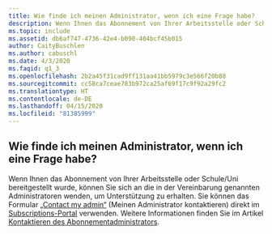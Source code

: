 ```yaml
---
title: Wie finde ich meinen Administrator, wenn ich eine Frage habe?
description: Wenn Ihnen das Abonnement von Ihrer Arbeitsstelle oder Schule/Uni bereitgestellt wurde, können Sie sich an die in der Vereinbarung genannten Administratoren...
ms.topic: include
ms.assetid: db6af747-4736-42e4-b090-404bcf45b015
author: CaityBuschlen
ms.author: cabuschl
ms.date: 4/3/2020
ms.faqid: q1_3
ms.openlocfilehash: 2b2a45f31cad9ff131aa41bb5979c3e566f20b88
ms.sourcegitcommit: cc58ca7ceae783b972ca25af69f17c9f92a29fc2
ms.translationtype: HT
ms.contentlocale: de-DE
ms.lasthandoff: 04/15/2020
ms.locfileid: "81385999"
---
```

## <a name="how-do-i-find-my-admin-if-i-have-a-question"></a>Wie finde ich meinen Administrator, wenn ich eine Frage habe?

Wenn Ihnen das Abonnement von Ihrer Arbeitsstelle oder Schule/Uni bereitgestellt wurde, können Sie sich an die in der Vereinbarung genannten Administratoren wenden, um Unterstützung zu erhalten. Sie können das Formular [„Contact my admin“](https://my.visualstudio.com/Subscriptions?DisplayContactMyAdminForm=true) (Meinen Administrator kontaktieren) direkt im [Subscriptions-Portal](https://my.visualstudio.com/benefits) verwenden. Weitere Informationen finden Sie im Artikel [Kontaktieren des Abonnementadministrators](https://docs.microsoft.com/visualstudio/subscriptions/contact-my-admin).
